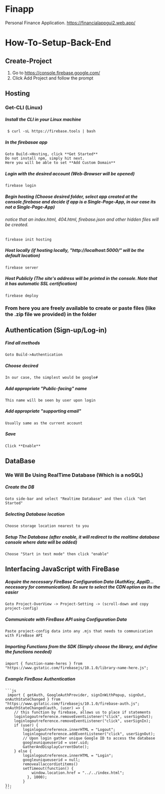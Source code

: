# Finapp
Personal Finance Application.
https://financialappgui2.web.app/

# How-To-Setup-Back-End

## Create-Project
  1. Go to https://console.firebase.google.com/
  2. Click Add Project and follow the prompt
 
## Hosting
### Get-CLI (Linux)
#####  Install the CLI in your Linux machine
	 $ curl -sL https://firebase.tools | bash
##### In the firebasae app
	Goto Build->Hosting, click **Get Started**
	Do not install npm, simply hit next.
	Here you will be able to set **Add Custom Domain**
#####  Login with the desired account (Web-Browser will be opened)
	firebase login
 	
##### Begin hosting (Choose desired folder, select app created at the console.firebase and  decide if app is a Single-Page-App, in our case its not a Single-Page-App)
###### notice that an index.html, 404.html, firebase.json and other hidden files will be created.
	firebase init hosting
##### Host locally  (if hosting locally, "http://localhost:5000/" will be the default location)
	firebase server
##### Host Publicly (The site's address will be printed in the console. Note that it has automatic SSL certification)
	firebase deploy
### From here you are freely available to create or paste files (like the .zip file we provided) in the folder
## Authentication (Sign-up/Log-in)
##### Find all methods
	Goto Build->Authentication
##### Choose decired
	In our case, the simplest would be google#
##### Add appropriate "Public-facing" name
	This name will be seen by user upon login
##### Add appropriate "supporting email"
	Usually same as the current account
#####  Save
	Click **Enable**
## DataBase
### We Will Be Using RealTime Database (Which is a noSQL)
##### Create the DB
	Goto side-bar and select "Realtime Database" and then click "Get Started"
##### Selecting Database location
	Choose storage location nearest to you
##### Setup The Database (after enable, it will redirect to the realtime database console where data will be added)
	Choose "Start in test mode" then click "enable"

## Interfacing JavaScript with FireBase
##### Acquire the necessary FireBase Configuration Data (AuthKey, AppID... necessary for communication). Be sure to select the CDN option as its the easier
	Goto Project-OverView -> Project-Setting -> (scroll-down and copy project-config)
##### Communicate with FireBase API using Configuration Data
	Paste project-config data into any .mjs that needs to communication with FireBase API
##### Importing Functions from the SDK (Simply choose the library, and define the functions needed)
	import { function-name-heres } from "https://www.gstatic.com/firebasejs/10.1.0/library-name-here.js";
##### Example FireBase Authentication
	```js
	 import { getAuth, GoogleAuthProvider, signInWithPopup, signOut, onAuthStateChanged } from "https://www.gstatic.com/firebasejs/10.1.0/firebase-auth.js";
	onAuthStateChanged(auth, (user) => {
		// this function by firebase, allows us to place if statements
		loginlogoutreference.removeEventListener("click", userSignOut);
		loginlogoutreference.removeEventListener("click", userSignIn);
		if (user) {
			loginlogoutreference.innerHTML = "Logout";
			loginlogoutreference.addEventListener("click", userSignOut);
			// Upon login gather unique Google ID to access the database
			googleuniqueuserid = user.uid;
			GatherAndDisplayCurrentDate();
		} else {
			loginlogoutreference.innerHTML = "Login";
			googleuniqueuserid = null;
			removeallaccordiotitems()
			setTimeout(function() {
			    window.location.href = "../../index.html";
			  }, 1000);
			}
	});
	```
